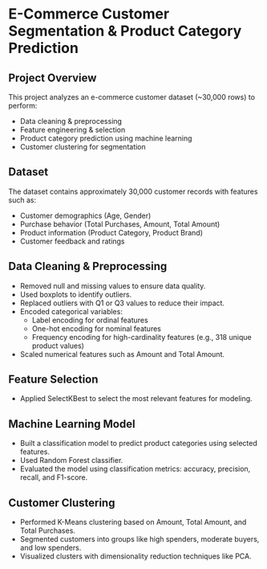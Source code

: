 # E-Commerce Customer Segmentation & Product Category Prediction

## Project Overview

This project analyzes an e-commerce customer dataset (~30,000 rows) to perform:

- Data cleaning & preprocessing
- Feature engineering & selection
- Product category prediction using machine learning
- Customer clustering for segmentation

## Dataset

The dataset contains approximately 30,000 customer records with features such as:

- Customer demographics (Age, Gender)
- Purchase behavior (Total Purchases, Amount, Total Amount)
- Product information (Product Category, Product Brand)
- Customer feedback and ratings

## Data Cleaning & Preprocessing

- Removed null and missing values to ensure data quality.
- Used boxplots to identify outliers.
- Replaced outliers with Q1 or Q3 values to reduce their impact.
- Encoded categorical variables:
  - Label encoding for ordinal features
  - One-hot encoding for nominal features
  - Frequency encoding for high-cardinality features (e.g., 318 unique product values)
- Scaled numerical features such as Amount and Total Amount.

## Feature Selection

- Applied SelectKBest to select the most relevant features for modeling.

## Machine Learning Model

- Built a classification model to predict product categories using selected features.
- Used Random Forest classifier.
- Evaluated the model using classification metrics: accuracy, precision, recall, and F1-score.

## Customer Clustering

- Performed K-Means clustering based on Amount, Total Amount, and Total Purchases.
- Segmented customers into groups like high spenders, moderate buyers, and low spenders.
- Visualized clusters with dimensionality reduction techniques like PCA.

